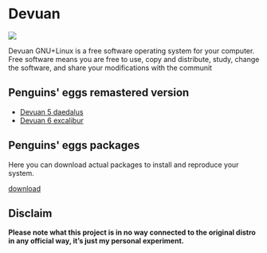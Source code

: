 # Devuan
![](/img/devuan.svg)

Devuan GNU+Linux is a free software operating system for your computer. Free software means you are free to use, copy and distribute, study, change the software, and share your modifications with the communit

## Penguins' eggs remastered version
* [Devuan 5 daedalus](/devuan/daedalus/)
* [Devuan 6 excalibur](/devuan/excalibur/)

## Penguins' eggs packages
Here you can download actual packages to install and reproduce your system.

[download](https://drive.google.com/drive/folders/1cOpanKa-zRjwBi-1fwSCFf8JfmKfw40w)

## Disclaim
__Please note what this project is in no way connected to the original distro in any official way, it’s just my personal experiment.__

